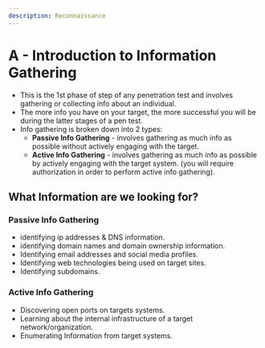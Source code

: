 ```yaml
---
description: Reconnaissance
---
```


# A - Introduction to Information Gathering

* This is the 1st phase of step of any penetration test and involves gathering or collecting info about an individual.
* The more info you have on your target, the more successful you will be during the latter stages of a pen test.
* Info gathering is broken down into 2 types:
  * **Passive Info Gathering** - involves gathering as much info as possible without actively engaging with the target.
  * **Active Info Gathering** - involves gathering as much info as possible by actively engaging with the target system. (you will require authorization in order to perform active info gathering).

## What Information are we looking for?

### Passive Info Gathering

* identifying ip addresses & DNS information.
* identifying domain names and domain ownership information.
* Identifying email addresses and social media profiles.
* Identifying web technologies being used on target sites.
* Identifying subdomains.

### Active Info Gathering

* Discovering open ports on targets systems.
* Learning about the internal infrastructure of a target network/organization.
* Enumerating Information from target systems.







